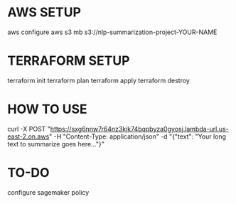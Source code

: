 # AWS SETUP

aws configure
aws s3 mb s3://nlp-summarization-project-YOUR-NAME

# TERRAFORM SETUP

terraform init
terraform plan
terraform apply
terraform destroy

# HOW TO USE

curl -X POST "https://sxg6nnw7r64nz3kjk74bqpbyza0gyosj.lambda-url.us-east-2.on.aws" -H "Content-Type: application/json" -d "{\"text\": \"Your long text to summarize goes here...\"}"

# TO-DO

configure sagemaker policy